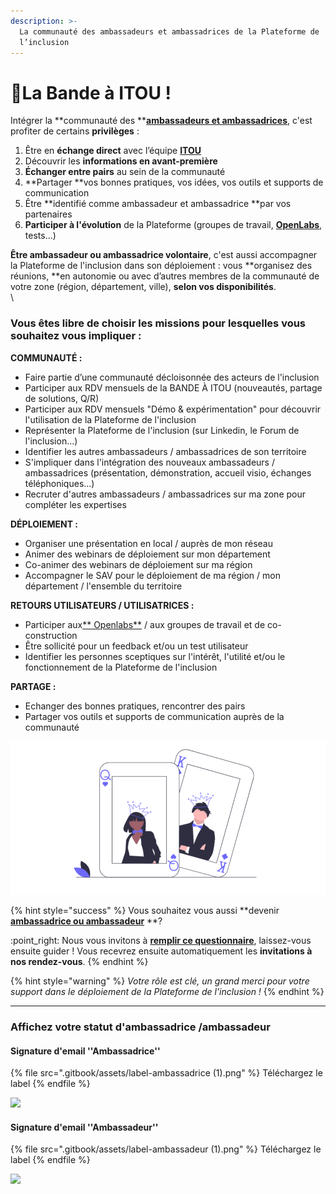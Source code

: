 ```yaml
---
description: >-
  La communauté des ambassadeurs et ambassadrices de la Plateforme de
  l’inclusion
---
```


# 🚀La Bande à ITOU !

Intégrer la **communauté des **[**ambassadeurs et ambassadrices**](pourquoi-une-plateforme-de-linclusion/devenir-ambassadrice-ambassadeur.md), c'est profiter de certains **privilèges** :

1. Être en **échange direct** avec l’équipe [**ITOU**](https://beta.gouv.fr/startups/itou.html)&#x20;
2. Découvrir les **informations en avant-première**
3. **Échanger entre pairs** au sein de la communauté&#x20;
4. **Partager **vos bonnes pratiques, vos idées, vos outils et supports de communication
5. Être **identifié comme ambassadeur et ambassadrice **par vos partenaires
6. **Participer à l'évolution** de la Plateforme (groupes de travail, [**OpenLabs**](pourquoi-une-plateforme-de-linclusion/participer-a-la-plateforme-de-linclusion.md#les-openlab-sont-ouverts-a-tous), tests...)

**Être ambassadeur ou ambassadrice volontaire**, c'est aussi accompagner la Plateforme de l'inclusion dans son déploiement : vous **organisez des réunions, **en autonomie ou avec d’autres membres de la communauté de votre zone (région, département, ville), **selon vos disponibilités**.\
\


### Vous êtes **libre de choisir les missions** pour lesquelles vous souhaitez vous impliquer :&#x20;

**COMMUNAUTÉ :**

* Faire partie d’une communauté décloisonnée des acteurs de l'inclusion
* Participer aux RDV mensuels de la BANDE À ITOU (nouveautés, partage de solutions, Q/R)
* Participer aux RDV mensuels "Démo & expérimentation" pour découvrir l'utilisation de la Plateforme de l'inclusion
* Représenter la Plateforme de l'inclusion (sur Linkedin, le Forum de l'inclusion...)
* Identifier les autres ambassadeurs / ambassadrices de son territoire
* S'impliquer dans l'intégration des nouveaux ambassadeurs / ambassadrices (présentation, démonstration, accueil visio, échanges téléphoniques...)
* Recruter d'autres ambassadeurs / ambassadrices sur ma zone pour compléter les expertises

**DÉPLOIEMENT :**

* Organiser une présentation en local / auprès de mon réseau
* Animer des webinars de déploiement sur mon département
* Co-animer des webinars de déploiement sur ma région
* Accompagner le SAV pour le déploiement de ma région / mon département / l'ensemble du territoire

**RETOURS UTILISATEURS / UTILISATRICES :**

* Participer aux[** Openlabs**](pourquoi-une-plateforme-de-linclusion/participer-a-la-plateforme-de-linclusion.md#les-openlab-sont-ouverts-a-tous) / aux groupes de travail et de co-construction
* Être sollicité pour un feedback et/ou un test utilisateur
* Identifier les personnes sceptiques sur l'intérêt, l'utilité et/ou le fonctionnement de la Plateforme de l'inclusion

**PARTAGE :**

* Echanger des bonnes pratiques, rencontrer des pairs
* Partager vos outils et supports de communication auprès de la communauté

![](<.gitbook/assets/Capture d’écran 2020-07-02 à 15.34.53.png>)

{% hint style="success" %}
Vous souhaitez vous aussi **devenir **[**ambassadrice ou ambassadeur**](pourquoi-une-plateforme-de-linclusion/devenir-ambassadrice-ambassadeur.md)** **?&#x20;

:point\_right: Nous vous invitons à [**remplir ce questionnaire**](https://docs.google.com/forms/d/e/1FAIpQLSdMqvNwnXX8CZ-LJuFl5MU4sYM-v-QLOXZJT87BNJZC9rF0rQ/viewform), laissez-vous ensuite guider ! Vous recevrez ensuite automatiquement les **invitations à nos rendez-vous**.
{% endhint %}

{% hint style="warning" %}
_Votre rôle est clé, un grand merci pour votre support dans le déploiement de la Plateforme de l’inclusion !_
{% endhint %}

****



### Affichez votre statut d'ambassadrice /ambassadeur

#### Signature d'email ''Ambassadrice''

{% file src=".gitbook/assets/label-ambassadrice (1).png" %}
Téléchargez le label
{% endfile %}

![](.gitbook/assets/label-ambassadrice.png)

#### **Signature d'email ''Ambassadeur''**

{% file src=".gitbook/assets/label-ambassadeur (1).png" %}
Téléchargez le label
{% endfile %}

![](.gitbook/assets/label-ambassadeur.png)
